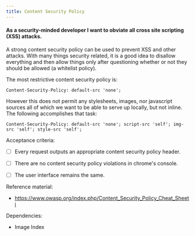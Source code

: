 ```yaml
---
title: Content Security Policy
---
```


#### As a security-minded developer I want to obviate all cross site scripting (XSS) attacks.

A strong content security policy can be used to prevent XSS and other
attacks. With many things security related, it is a good idea to disallow
everything and then allow things only after questioning whether or not they
should be allowed (a whitelist policy).

The most restrictive content security policy is:

    Content-Security-Policy: default-src 'none';

However this does not permit any stylesheets, images, nor javascript sources
all of which we want to be able to serve up locally, but not inline. The
following accomplishes that task:

    Content-Security-Policy: default-src 'none'; script-src 'self'; img-src 'self'; style-src 'self';


Acceptance criteria:
- [ ] Every request outputs an appropriate content security policy header.
- [ ] There are no content security policy violations in chrome's console.
- [ ] The user interface remains the same.


Reference material:
- https://www.owasp.org/index.php/Content_Security_Policy_Cheat_Sheeti

Dependencies:
- Image Index
